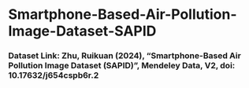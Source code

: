 # Smartphone-Based-Air-Pollution-Image-Dataset-SAPID

### Dataset Link: Zhu, Ruikuan (2024), “Smartphone-Based Air Pollution Image Dataset (SAPID)”, Mendeley Data, V2, doi: 10.17632/j654cspb6r.2
